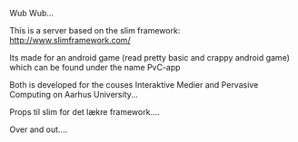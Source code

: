 Wub Wub...

This is a server based on the slim framework: http://www.slimframework.com/

Its made for an android game (read pretty basic and crappy android game) which can be found under the name PvC-app

Both is developed for the couses Interaktive Medier and Pervasive Computing on Aarhus University...

Props til slim for det lækre framework....


Over and out....




